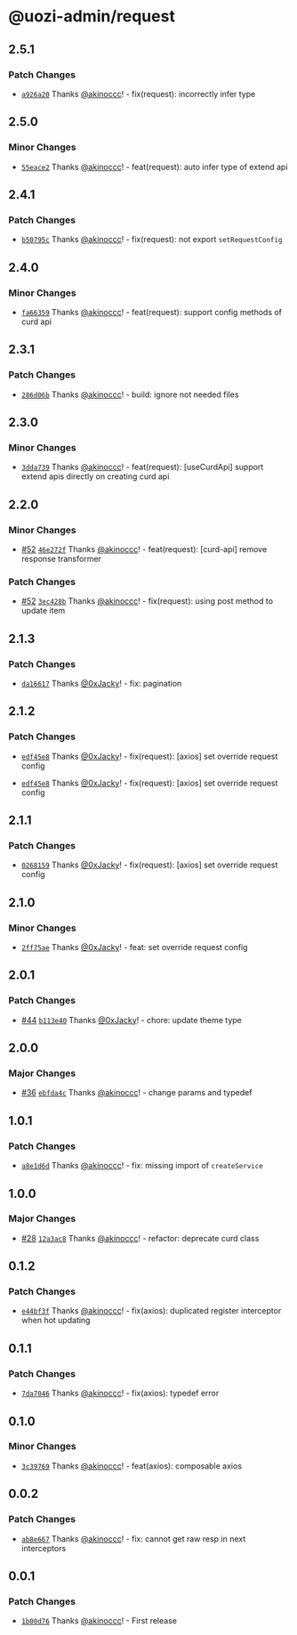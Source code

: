 # @uozi-admin/request

## 2.5.1

### Patch Changes

- [`a926a20`](https://github.com/uozi-tech/admin-kit/commit/a926a20786f378b6325d127c9ce8de9b2b1e92f4) Thanks [@akinoccc](https://github.com/akinoccc)! - fix(request): incorrectly infer type

## 2.5.0

### Minor Changes

- [`55eace2`](https://github.com/uozi-tech/admin-kit/commit/55eace2f210b70fcd547abbea442c3dd2a88a774) Thanks [@akinoccc](https://github.com/akinoccc)! - feat(request): auto infer type of extend api

## 2.4.1

### Patch Changes

- [`b50795c`](https://github.com/uozi-tech/admin-kit/commit/b50795c648b6f0de6108ec22d72335543e20c408) Thanks [@akinoccc](https://github.com/akinoccc)! - fix(request): not export `setRequestConfig`

## 2.4.0

### Minor Changes

- [`fa66359`](https://github.com/uozi-tech/admin-kit/commit/fa6635910874db0e58fac0d28bf2dc927d06dc60) Thanks [@akinoccc](https://github.com/akinoccc)! - feat(request): support config methods of curd api

## 2.3.1

### Patch Changes

- [`286d06b`](https://github.com/uozi-tech/admin-kit/commit/286d06beda8d4ffdc7b573e25eef282033691eee) Thanks [@akinoccc](https://github.com/akinoccc)! - build: ignore not needed files

## 2.3.0

### Minor Changes

- [`3dda739`](https://github.com/uozi-tech/admin-kit/commit/3dda73959d1e8770c0a4a97126dfe075ca67d134) Thanks [@akinoccc](https://github.com/akinoccc)! - feat(request): [useCurdApi] support extend apis directly on creating curd api

## 2.2.0

### Minor Changes

- [#52](https://github.com/uozi-tech/admin-kit/pull/52) [`46e272f`](https://github.com/uozi-tech/admin-kit/commit/46e272fdbc87170a0fda0511052107f6e9946d4e) Thanks [@akinoccc](https://github.com/akinoccc)! - feat(request): [curd-api] remove response transformer

### Patch Changes

- [#52](https://github.com/uozi-tech/admin-kit/pull/52) [`3ec428b`](https://github.com/uozi-tech/admin-kit/commit/3ec428b2872185f72ee38a682b5e7daba7bc1857) Thanks [@akinoccc](https://github.com/akinoccc)! - fix(request): using post method to update item

## 2.1.3

### Patch Changes

- [`da16617`](https://github.com/uozi-tech/admin-kit/commit/da1661701dcd65374cde2fd7b59e82c4edd87cdc) Thanks [@0xJacky](https://github.com/0xJacky)! - fix: pagination

## 2.1.2

### Patch Changes

- [`edf45e8`](https://github.com/uozi-tech/admin-kit/commit/edf45e8d68bf22d5fe1417e1d2f624ce2f42416d) Thanks [@0xJacky](https://github.com/0xJacky)! - fix(request): [axios] set override request config

- [`edf45e8`](https://github.com/uozi-tech/admin-kit/commit/edf45e8d68bf22d5fe1417e1d2f624ce2f42416d) Thanks [@0xJacky](https://github.com/0xJacky)! - fix(request): [axios] set override request config

## 2.1.1

### Patch Changes

- [`0268159`](https://github.com/uozi-tech/admin-kit/commit/026815991afc0d073cb5d2864564d58d1c8e9650) Thanks [@0xJacky](https://github.com/0xJacky)! - fix(request): [axios] set override request config

## 2.1.0

### Minor Changes

- [`2ff75ae`](https://github.com/uozi-tech/admin-kit/commit/2ff75aecc2b1ceea041e6bf05aac4e4cdb7836ce) Thanks [@0xJacky](https://github.com/0xJacky)! - feat: set override request config

## 2.0.1

### Patch Changes

- [#44](https://github.com/uozi-tech/admin-kit/pull/44) [`b113e40`](https://github.com/uozi-tech/admin-kit/commit/b113e407967f668273e485f4e63cec03ecdbb5b1) Thanks [@0xJacky](https://github.com/0xJacky)! - chore: update theme type

## 2.0.0

### Major Changes

- [#36](https://github.com/uozi-tech/admin-kit/pull/36) [`ebfda4c`](https://github.com/uozi-tech/admin-kit/commit/ebfda4c1d8f4e9d14ee7e74f5121f5a03f2efdd9) Thanks [@akinoccc](https://github.com/akinoccc)! - change params and typedef

## 1.0.1

### Patch Changes

- [`a8e1d6d`](https://github.com/uozi-tech/admin-kit/commit/a8e1d6d3d355cd589d65484e67a7470206410acb) Thanks [@akinoccc](https://github.com/akinoccc)! - fix: missing import of `createService`

## 1.0.0

### Major Changes

- [#28](https://github.com/uozi-tech/admin-kit/pull/28) [`12a3ac8`](https://github.com/uozi-tech/admin-kit/commit/12a3ac8392a14cc6812ab2ef12fa440d672b11f2) Thanks [@akinoccc](https://github.com/akinoccc)! - refactor: deprecate curd class

## 0.1.2

### Patch Changes

- [`e44bf3f`](https://github.com/uozi-tech/admin-kit/commit/e44bf3fd6c755de005b7b5d114a3a541e5c6fb5a) Thanks [@akinoccc](https://github.com/akinoccc)! - fix(axios): duplicated register interceptor when hot updating

## 0.1.1

### Patch Changes

- [`7da7046`](https://github.com/uozi-tech/admin-kit/commit/7da7046b7ff441c227e058078546884c9edf15f4) Thanks [@akinoccc](https://github.com/akinoccc)! - fix(axios): typedef error

## 0.1.0

### Minor Changes

- [`3c39769`](https://github.com/uozi-tech/admin-kit/commit/3c3976975bdc6ad7ad4525c3f11e3e16c5994518) Thanks [@akinoccc](https://github.com/akinoccc)! - feat(axios): composable axios

## 0.0.2

### Patch Changes

- [`ab8e667`](https://github.com/uozi-tech/admin-kit/commit/ab8e667ec40262b80f09167a2317d7ceded0feec) Thanks [@akinoccc](https://github.com/akinoccc)! - fix: cannot get raw resp in next interceptors

## 0.0.1

### Patch Changes

- [`1b00d76`](https://github.com/uozi-tech/admin-kit/commit/1b00d7606521619cf5ca9871a44269430ca52f2f) Thanks [@akinoccc](https://github.com/akinoccc)! - First release
